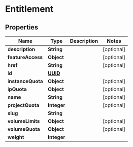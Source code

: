 
# Entitlement

## Properties
Name | Type | Description | Notes
------------ | ------------- | ------------- | -------------
**description** | **String** |  |  [optional]
**featureAccess** | **Object** |  |  [optional]
**href** | **String** |  |  [optional]
**id** | [**UUID**](UUID.md) |  | 
**instanceQuota** | **Object** |  |  [optional]
**ipQuota** | **Object** |  |  [optional]
**name** | **String** |  |  [optional]
**projectQuota** | **Integer** |  |  [optional]
**slug** | **String** |  | 
**volumeLimits** | **Object** |  |  [optional]
**volumeQuota** | **Object** |  |  [optional]
**weight** | **Integer** |  | 



